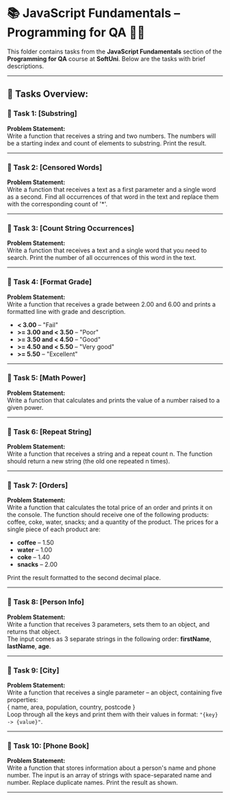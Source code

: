 # 📚 JavaScript Fundamentals – Programming for QA 🧑‍💻

This folder contains tasks from the **JavaScript Fundamentals** section of the **Programming for QA** course at **SoftUni**. Below are the tasks with brief descriptions.

---

## 🔧 Tasks Overview:

### 📝 Task 1: [Substring]
**Problem Statement:**  
Write a function that receives a string and two numbers. The numbers will be a starting index and count of elements to substring. Print the result.

---

### 📝 Task 2: [Censored Words]
**Problem Statement:**  
Write a function that receives a text as a first parameter and a single word as a second. Find all occurrences of that word in the text and replace them with the corresponding count of '*'.

---

### 📝 Task 3: [Count String Occurrences]
**Problem Statement:**  
Write a function that receives a text and a single word that you need to search. Print the number of all occurrences of this word in the text.

---

### 📝 Task 4: [Format Grade]
**Problem Statement:**  
Write a function that receives a grade between 2.00 and 6.00 and prints a formatted line with grade and description.

- **< 3.00** – "Fail"
- **>= 3.00 and < 3.50** – "Poor"
- **>= 3.50 and < 4.50** – "Good"
- **>= 4.50 and < 5.50** – "Very good"
- **>= 5.50** – "Excellent"

---

### 📝 Task 5: [Math Power]
**Problem Statement:**  
Write a function that calculates and prints the value of a number raised to a given power.

---

### 📝 Task 6: [Repeat String]
**Problem Statement:**  
Write a function that receives a string and a repeat count n. The function should return a new string (the old one repeated n times).

---

### 📝 Task 7: [Orders]
**Problem Statement:**  
Write a function that calculates the total price of an order and prints it on the console. The function should receive one of the following products: coffee, coke, water, snacks; and a quantity of the product. The prices for a single piece of each product are:

- **coffee** – 1.50
- **water** – 1.00
- **coke** – 1.40
- **snacks** – 2.00

Print the result formatted to the second decimal place.

---

### 📝 Task 8: [Person Info]
**Problem Statement:**  
Write a function that receives 3 parameters, sets them to an object, and returns that object.  
The input comes as 3 separate strings in the following order: **firstName**, **lastName**, **age**.

---

### 📝 Task 9: [City]
**Problem Statement:**  
Write a function that receives a single parameter – an object, containing five properties:  
{ name, area, population, country, postcode }  
Loop through all the keys and print them with their values in format: `"{key} -> {value}"`.

---

### 📝 Task 10: [Phone Book]
**Problem Statement:**  
Write a function that stores information about a person's name and phone number. The input is an array of strings with space-separated name and number. Replace duplicate names. Print the result as shown.

---

